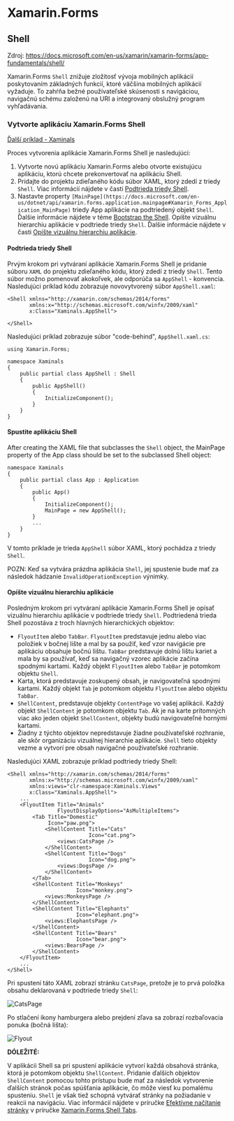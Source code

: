 # Xamarin.Forms

## Shell

Zdroj: https://docs.microsoft.com/en-us/xamarin/xamarin-forms/app-fundamentals/shell/

Xamarin.Forms `Shell` znižuje zložitosť vývoja mobilných aplikácií poskytovaním základných funkcií, ktoré väčšina mobilných aplikácií vyžaduje. To zahŕňa bežné používateľské skúsenosti s navigáciou, navigačnú schému založenú na URI a integrovaný obslužný program vyhľadávania.

### Vytvorte aplikáciu Xamarin.Forms Shell

[Ďalší príklad - Xaminals](https://docs.microsoft.com/en-us/samples/xamarin/xamarin-forms-samples/userinterface-xaminals/)

Proces vytvorenia aplikácie Xamarin.Forms Shell je nasledujúci:

1. Vytvorte novú aplikáciu Xamarin.Forms alebo otvorte existujúcu aplikáciu, ktorú chcete prekonvertovať na aplikáciu Shell.
2. Pridajte do projektu zdieľaného kódu súbor XAML, ktorý zdedí z triedy `Shell`. Viac informácií nájdete v časti [Podtrieda triedy Shell](https://docs.microsoft.com/en-us/xamarin/xamarin-forms/app-fundamentals/shell/create#subclass-the-shell-class).
3. Nastavte property `[MainPage](https://docs.microsoft.com/en-us/dotnet/api/xamarin.forms.application.mainpage#Xamarin_Forms_Application_MainPage)` triedy App aplikácie na podtriedený objekt `Shell`. Ďalšie informácie nájdete v téme [Bootstrap the Shell](https://docs.microsoft.com/en-us/xamarin/xamarin-forms/app-fundamentals/shell/create#bootstrap-the-shell-application).
Opíšte vizuálnu hierarchiu aplikácie v podtriede triedy `Shell`. Ďalšie informácie nájdete v časti [Opíšte vizuálnu hierarchiu aplikácie](https://docs.microsoft.com/en-us/xamarin/xamarin-forms/app-fundamentals/shell/create#describe-the-visual-hierarchy-of-the-application).

#### Podtrieda triedy Shell

Prvým krokom pri vytváraní aplikácie Xamarin.Forms Shell je pridanie súboru `XAML` do projektu zdieľaného kódu, ktorý zdedí z triedy `Shell`. Tento súbor možno pomenovať akokoľvek, ale odporúča sa `AppShell` - konvencia. Nasledujúci príklad kódu zobrazuje novovytvorený súbor `AppShell.xaml`:

````xaml
<Shell xmlns="http://xamarin.com/schemas/2014/forms"
       xmlns:x="http://schemas.microsoft.com/winfx/2009/xaml"
       x:Class="Xaminals.AppShell">

</Shell>
````

Nasledujúci príklad zobrazuje súbor "code-behind", `AppShell.xaml.cs`:
````xaml
using Xamarin.Forms;

namespace Xaminals
{
    public partial class AppShell : Shell
    {
        public AppShell()
        {
            InitializeComponent();
        }
    }
}
````

#### Spustite aplikáciu Shell

After creating the XAML file that subclasses the `Shell` object, the MainPage property of the App class should be set to the subclassed Shell object:

````xaml
namespace Xaminals
{
    public partial class App : Application
    {
        public App()
        {
            InitializeComponent();
            MainPage = new AppShell();
        }
        ...
    }
}
````
V tomto príklade je trieda `AppShell` súbor XAML, ktorý pochádza z triedy `Shell`.

POZN:
Keď sa vytvára prázdna aplikácia `Shell`, jej spustenie bude mať za následok hádzanie `InvalidOperationException` výnimky.

#### Opíšte vizuálnu hierarchiu aplikácie

Posledným krokom pri vytváraní aplikácie Xamarin.Forms Shell je opísať vizuálnu hierarchiu aplikácie v podtriede triedy `Shell`. Podtriedená trieda Shell pozostáva z troch hlavných hierarchických objektov:

* `FlyoutItem` alebo `TabBar`. `FlyoutItem` predstavuje jednu alebo viac položiek v bočnej lište a mal by sa použiť, keď vzor navigácie pre aplikáciu obsahuje bočnú lištu. `TabBar` predstavuje dolnú lištu kariet a mala by sa používať, keď sa navigačný vzorec aplikácie začína spodnými kartami. Každý objekt `FlyoutItem` alebo `TabBar` je potomkom objektu `Shell`.
* Karta, ktorá predstavuje zoskupený obsah, je navigovateľná spodnými kartami. Každý objekt `Tab` je potomkom objektu `FlyoutItem` alebo objektu `TabBar`.
* `ShellContent`, predstavuje objekty `ContentPage` vo vašej aplikácii. Každý objekt `ShellContent` je potomkom objektu `Tab`. Ak je na karte prítomných viac ako jeden objekt `ShellContent`, objekty budú navigovateľné hornými kartami.
* Žiadny z týchto objektov nepredstavuje žiadne používateľské rozhranie, ale skôr organizáciu vizuálnej hierarchie aplikácie. `Shell` tieto objekty vezme a vytvorí pre obsah navigačné používateľské rozhranie.

Nasledujúci XAML zobrazuje príklad podtriedy triedy Shell:

````xaml
<Shell xmlns="http://xamarin.com/schemas/2014/forms"
       xmlns:x="http://schemas.microsoft.com/winfx/2009/xaml"
       xmlns:views="clr-namespace:Xaminals.Views"
       x:Class="Xaminals.AppShell">
    ...
    <FlyoutItem Title="Animals"
                FlyoutDisplayOptions="AsMultipleItems">
        <Tab Title="Domestic"
             Icon="paw.png">
            <ShellContent Title="Cats"
                          Icon="cat.png">
                <views:CatsPage />
            </ShellContent>
            <ShellContent Title="Dogs"
                          Icon="dog.png">
                <views:DogsPage />
            </ShellContent>
        </Tab>
        <ShellContent Title="Monkeys"
                      Icon="monkey.png">
            <views:MonkeysPage />
        </ShellContent>
        <ShellContent Title="Elephants"
                      Icon="elephant.png">  
            <views:ElephantsPage />
        </ShellContent>
        <ShellContent Title="Bears"
                      Icon="bear.png">
            <views:BearsPage />
        </ShellContent>
    </FlyoutItem>
    ...
</Shell>
````

Pri spustení táto XAML zobrazí stránku `CatsPage`, pretože je to prvá položka obsahu deklarovaná v podtriede triedy `Shell`:

![CatsPage](https://docs.microsoft.com/en-us/xamarin/xamarin-forms/app-fundamentals/shell/create-images/cats.png)

Po stlačení ikony hamburgera alebo prejdení zľava sa zobrazí rozbaľovacia ponuka (bočná lišta):

![Flyout](https://docs.microsoft.com/en-us/xamarin/xamarin-forms/app-fundamentals/shell/create-images/flyout-reduced.png)

**DÓLEŽITÉ:**

V aplikácii Shell sa pri spustení aplikácie vytvorí každá obsahová stránka, ktorá je potomkom objektu `ShellContent`. Pridanie ďalších objektov `ShellContent` pomocou tohto prístupu bude mať za následok vytvorenie ďalších stránok počas spúšťania aplikácie, čo môže viesť ku pomalému spusteniu. `Shell` je však tiež schopná vytvárať stránky na požiadanie v reakcii na navigáciu. Viac informácií nájdete v príručke [Efektívne načítanie stránky](https://docs.microsoft.com/en-us/xamarin/xamarin-forms/app-fundamentals/shell/tabs#efficient-page-loading) v príručke [Xamarin.Forms Shell Tabs](https://docs.microsoft.com/en-us/xamarin/xamarin-forms/app-fundamentals/shell/tabs).

